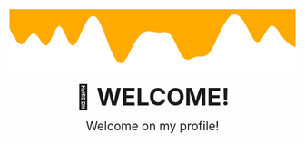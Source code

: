 <img src="./assets/img/Waves.svg" />

<p align="center">
    <span style="font-size: 3em">
        <b>
            👋 WELCOME!
        </b>
    </span>
</p>
<p align="center">
    <span style="font-size: 1.5em;">Welcome on my profile!</span>
</p>